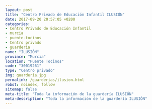 ```yaml
---
layout: post
title: "Centro Privado de Educación Infantil ILUSIÓN"
date: 2017-09-20 20:57:05 +0200
categories:
- Centro Privado de Educación Infantil
- murcia
- puente-tocinos
- Centro privado
- guarderia
name: "ILUSIÓN"
province: "Murcia"
location: "Puente Tocinos"
code: "30019261"
type: "Centro privado"
img: guarderia.jpg
permalink: /guarderias/ilusion.html
robot: noindex, follow
sitemap: false
meta-title: "Toda la información de la guardería ILUSIÓN"
meta-description: "Toda la información de la guardería ILUSIÓN"
---
```

